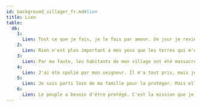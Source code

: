 ```yaml
---
id: background_villager_fr.md#lien
title: Lien
table:
  d6:
    1:
      Lien: Tout ce que je fais, je le fais par amour. Un jour je reviendrai auprès de l'être aimé en lui ayant prouvé ma valeur.
    2:
      Lien: Rien n'est plus important à mes yeux que les terres qui m'ont vu naître.
    3:
      Lien: Par ma faute, les habitants de mon village ont été massacrés ou réduits au sevrage. J'ai juré de rectifier les choses.
    4:
      Lien: J'ai été spolié par mon seigneur. Il m'a tout pris, mais je reprendrai ce qui était à moi.
    5:
      Lien: Je suis parti loin de ma famille pour la protéger. Mais elle reste constamment présente dans mon coeur et mon esprit.
    6:
      Lien: Le peuple a besoin d'être protégé. C'est la mission que je me suis fixée.
---
```


